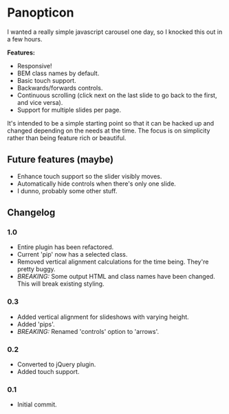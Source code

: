 Panopticon
==========

I wanted a really simple javascript carousel one day, so I knocked this out in a few hours.

**Features:**
* Responsive!
* BEM class names by default.
* Basic touch support.
* Backwards/forwards controls.
* Continuous scrolling (click next on the last slide to go back to the first, and vice versa).
* Support for multiple slides per page.

It's intended to be a simple starting point so that it can be hacked up and changed depending on the needs at the time. The focus is on simplicity rather than being feature rich or beautiful. 

Future features (maybe)
-----------------------
* Enhance touch support so the slider visibly moves.
* Automatically hide controls when there's only one slide.
* I dunno, probably some other stuff.

Changelog
---------

### 1.0
* Entire plugin has been refactored.
* Current 'pip' now has a selected class.
* Removed vertical alignment calculations for the time being. They're pretty buggy. 
* *BREAKING:* Some output HTML and class names have been changed. This will break existing styling.

### 0.3
* Added vertical alignment for slideshows with varying height.
* Added 'pips'.
* *BREAKING:* Renamed 'controls' option to 'arrows'.

### 0.2
* Converted to jQuery plugin.
* Added touch support.

### 0.1
* Initial commit.